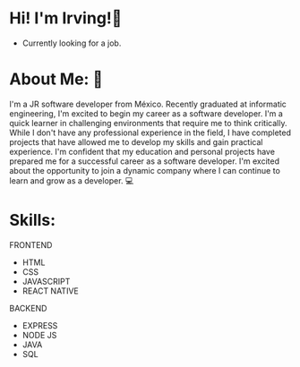 # Hi! I'm Irving!👋
- Currently looking for a job.
# About Me: 📑
I'm a JR software developer from México.
Recently graduated at informatic engineering, I'm excited to begin my career as a software developer.  I'm a quick learner in challenging environments that require me to think critically. While I don't have any professional experience in the field, I have completed projects that have allowed me to develop my skills and gain practical experience. I'm confident that my education and personal projects have prepared me for a successful career as a software developer.
I'm excited about the opportunity to join a dynamic company where I can continue to learn and grow as a developer.
💻
# Skills:
FRONTEND
- HTML
- CSS
- JAVASCRIPT
- REACT NATIVE

BACKEND
- EXPRESS
- NODE JS
- JAVA
- SQL
